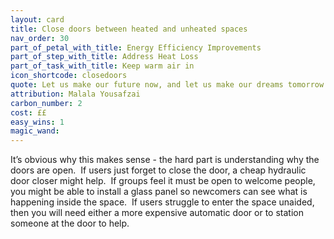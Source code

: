```yaml
---
layout: card
title: Close doors between heated and unheated spaces
nav_order: 30
part_of_petal_with_title: Energy Efficiency Improvements
part_of_step_with_title: Address Heat Loss
part_of_task_with_title: Keep warm air in
icon_shortcode: closedoors
quote: Let us make our future now, and let us make our dreams tomorrow's reality.
attribution: Malala Yousafzai
carbon_number: 2
cost: ££
easy_wins: 1
magic_wand: 
---
```


<p>It’s obvious why this makes sense - the hard part is understanding why the doors are open.  If users just forget to close the door, a cheap hydraulic door closer might help.  If groups feel it must be open to welcome people, you might be able to install a glass panel so newcomers can see what is happening inside the space.  If users struggle to enter the space unaided, then you will need either a more expensive automatic door or to station someone at the door to help. </p> 
